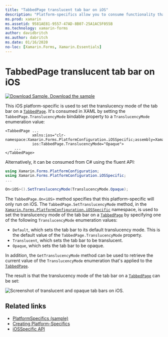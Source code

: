 ```yaml
---
title: "TabbedPage translucent tab bar on iOS"
description: "Platform-specifics allow you to consume functionality that's only available on a specific platform, without implementing custom renderers or effects. This article explains how to consume the iOS platform-specific that sets the translucency mode of the tab bar on a TabbedPage."
ms.prod: xamarin
ms.assetid: 9581AE81-9557-47AD-8B07-25A1AC5F055B
ms.technology: xamarin-forms
author: davidbritch
ms.author: dabritch
ms.date: 01/16/2020
no-loc: [Xamarin.Forms, Xamarin.Essentials]
---
```


# TabbedPage translucent tab bar on iOS

[![Download Sample.](~/media/shared/download.png) Download the sample](/samples/xamarin/xamarin-forms-samples/userinterface-platformspecifics)

This iOS platform-specific is used to set the translucency mode of the tab bar on a [`TabbedPage`](xref:Xamarin.Forms.TabbedPage). It's consumed in XAML by setting the `TabbedPage.TranslucencyMode` bindable property to a `TranslucencyMode` enumeration value:

```xaml
<TabbedPage ...
            xmlns:ios="clr-namespace:Xamarin.Forms.PlatformConfiguration.iOSSpecific;assembly=Xamarin.Forms.Core"
            ios:TabbedPage.TranslucencyMode="Opaque">
    ...
</TabbedPage>
```

Alternatively, it can be consumed from C# using the fluent API:

```csharp
using Xamarin.Forms.PlatformConfiguration;
using Xamarin.Forms.PlatformConfiguration.iOSSpecific;
...

On<iOS>().SetTranslucencyMode(TranslucencyMode.Opaque);
```

The `TabbedPage.On<iOS>` method specifies that this platform-specific will only run on iOS. The `TabbedPage.SetTranslucencyMode` method, in the [`Xamarin.Forms.PlatformConfiguration.iOSSpecific`](xref:Xamarin.Forms.PlatformConfiguration.iOSSpecific) namespace, is used to set the translucency mode of the tab bar on a [`TabbedPage`](xref:Xamarin.Forms.TabbedPage) by specifying one of the following `TranslucencyMode` enumeration values:

- `Default`, which sets the tab bar to its default translucency mode. This is the default value of the `TabbedPage.TranslucencyMode` property.
- `Translucent`, which sets the tab bar to be translucent.
- `Opaque`, which sets the tab bar to be opaque.

In addition, the `GetTranslucencyMode` method can be used to retrieve the current value of the `TranslucencyMode` enumeration that's applied to the [`TabbedPage`](xref:Xamarin.Forms.TabbedPage).

The result is that the translucency mode of the tab bar on a [`TabbedPage`](xref:Xamarin.Forms.TabbedPage) can be set:

![Screenshot of translucent and opaque tab bars on iOS.](tabbedpage-translucent-tabbar-images/translucencymodes.png "Translucent and opaque tab bars")

## Related links

- [PlatformSpecifics (sample)](/samples/xamarin/xamarin-forms-samples/userinterface-platformspecifics)
- [Creating Platform-Specifics](~/xamarin-forms/platform/platform-specifics/index.md#creating-platform-specifics)
- [iOSSpecific API](xref:Xamarin.Forms.PlatformConfiguration.iOSSpecific)